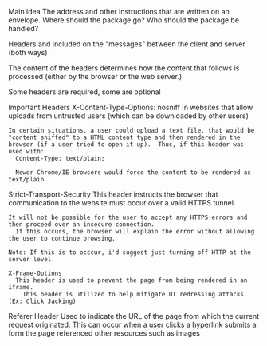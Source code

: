 Main idea
  The address and other instructions that are written on an envelope.
    Where should the package go?
    Who should the package be handled?

  Headers and included on the "messages" between the client and server (both ways)

  The content of the headers determines how the content that follows is processed (either by the browser or the web server.)
  
  Some headers are required, some are optional


Important Headers
  X-Content-Type-Options: nosniff
    In websites that allow uploads from untrusted users (which can be downloaded by other users)

    In certain situations, a user could upload a text file, that would be "content sniffed" to a HTML content type and then rendered in the browser (if a user tried to open it up).  Thus, if this header was used with:
      Content-Type: text/plain;

      Newer Chrome/IE browsers would force the content to be rendered as text/plain


  Strict-Transport-Security
    This header instructs the browser that communication to the website must occur over a valid HTTPS tunnel.  

    It will not be possible for the user to accept any HTTPS errors and then proceed over an insecure connection.
      If this occurs, the browser will explain the error without allowing the user to continue browsing.

    Note: If this is to occcur, i'd suggest just turning off HTTP at the server level.

    X-Frame-Options
      This header is used to prevent the page from being rendered in an iframe.
        This header is utilized to help mitigate UI redressing attacks (Ex: Click Jacking)

  Referer Header
    Used to indicate the URL of the page from which the current request originated.
      This can occur when a user
        clicks a hyperlink
        submits a form
        the page referenced other resources such as images